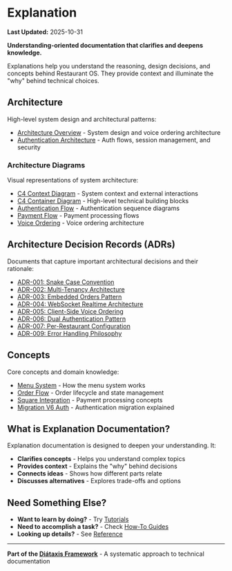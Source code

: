 # Explanation

**Last Updated:** 2025-10-31

**Understanding-oriented documentation that clarifies and deepens knowledge.**

Explanations help you understand the reasoning, design decisions, and concepts behind Restaurant OS. They provide context and illuminate the "why" behind technical choices.

## Architecture

High-level system design and architectural patterns:

- [Architecture Overview](./architecture/ARCHITECTURE.md) - System design and voice ordering architecture
- [Authentication Architecture](./architecture/AUTHENTICATION_ARCHITECTURE.md) - Auth flows, session management, and security

### Architecture Diagrams

Visual representations of system architecture:

- [C4 Context Diagram](./architecture/diagrams/c4-context.md) - System context and external interactions
- [C4 Container Diagram](./architecture/diagrams/c4-container.md) - High-level technical building blocks
- [Authentication Flow](./architecture/diagrams/auth-flow.md) - Authentication sequence diagrams
- [Payment Flow](./architecture/diagrams/payment-flow.md) - Payment processing flows
- [Voice Ordering](./architecture/diagrams/voice-ordering.md) - Voice ordering architecture

## Architecture Decision Records (ADRs)

Documents that capture important architectural decisions and their rationale:

- [ADR-001: Snake Case Convention](./architecture-decisions/ADR-001-snake-case-convention.md)
- [ADR-002: Multi-Tenancy Architecture](./architecture-decisions/ADR-002-multi-tenancy-architecture.md)
- [ADR-003: Embedded Orders Pattern](./architecture-decisions/ADR-003-embedded-orders-pattern.md)
- [ADR-004: WebSocket Realtime Architecture](./architecture-decisions/ADR-004-websocket-realtime-architecture.md)
- [ADR-005: Client-Side Voice Ordering](./architecture-decisions/ADR-005-client-side-voice-ordering.md)
- [ADR-006: Dual Authentication Pattern](./architecture-decisions/ADR-006-dual-authentication-pattern.md)
- [ADR-007: Per-Restaurant Configuration](./architecture-decisions/ADR-007-per-restaurant-configuration.md)
- [ADR-009: Error Handling Philosophy](./architecture-decisions/ADR-009-error-handling-philosophy.md)

## Concepts

Core concepts and domain knowledge:

- [Menu System](./concepts/MENU_SYSTEM.md) - How the menu system works
- [Order Flow](./concepts/ORDER_FLOW.md) - Order lifecycle and state management
- [Square Integration](./concepts/SQUARE_INTEGRATION.md) - Payment processing concepts
- [Migration V6 Auth](./concepts/MIGRATION_V6_AUTH.md) - Authentication migration explained

## What is Explanation Documentation?

Explanation documentation is designed to deepen your understanding. It:

- **Clarifies concepts** - Helps you understand complex topics
- **Provides context** - Explains the "why" behind decisions
- **Connects ideas** - Shows how different parts relate
- **Discusses alternatives** - Explores trade-offs and options

## Need Something Else?

- **Want to learn by doing?** - Try [Tutorials](../tutorials/)
- **Need to accomplish a task?** - Check [How-To Guides](../how-to/)
- **Looking up details?** - See [Reference](../reference/)

---

**Part of the [Diátaxis Framework](https://diataxis.fr/)** - A systematic approach to technical documentation
